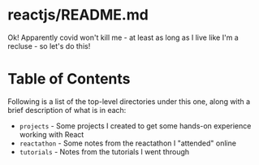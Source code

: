 
# reactjs/README.md

Ok!  Apparently covid won't kill me - at least as long as I live like I'm a recluse - so let's do this!

# Table of Contents

Following is a list of the top-level directories under this one, along with a brief description of what is in each:

- `projects` - Some projects I created to get some hands-on experience working with React
- `reactathon` - Some notes from the reactathon I "attended" online
- `tutorials` - Notes from the tutorials I went through

